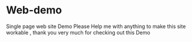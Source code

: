 # Web-demo
Single page web site Demo
Please Help me with anything to make this site workable , thank you very much for checking out this Demo
